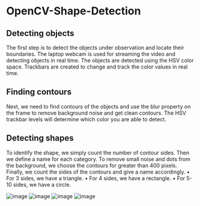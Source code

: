 # OpenCV-Shape-Detection

## Detecting objects
The first step is to detect the objects under observation and locate their boundaries. The laptop webcam is used for streaming the video and detecting objects in real time. 
The objects are detected using the HSV color space. Trackbars are created to change and track the color values in real time. 

## Finding contours
Next, we need to find contours of the objects and use the blur property on the frame to remove background noise and get clean contours. The HSV trackbar levels will determine which color you are able to detect. 

## Detecting shapes
To identify the shape, we simply count the number of contour sides. Then we define a name for each category. To remove small noise and dots from the background, we choose the contours for greater than 400 pixels. Finally, we count the sides of the contours and give a name accordingly. 
•	For 3 sides, we have a triangle. 
•	For 4 sides, we have a rectangle. 
•	For 5-10 sides, we have a circle.

![image](https://github.com/user-attachments/assets/1fe71fad-7085-439c-813d-364f03e67630)
![image](https://github.com/user-attachments/assets/30e7875d-741f-4596-9063-89470b30c2c5)
![image](https://github.com/user-attachments/assets/443f2d48-b825-44a3-8160-ac4bdb99cba6)
![image](https://github.com/user-attachments/assets/8a70f557-b921-4ad8-ab23-b4e35cb0a0d8)


